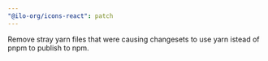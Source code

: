 ```yaml
---
"@ilo-org/icons-react": patch
---
```


Remove stray yarn files that were causing changesets to use yarn istead of pnpm to publish to npm.
